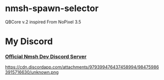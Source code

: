 # nmsh-spawn-selector
QBCore v.2 inspired From NoPixel 3.5

# My Discord

### [Official Nmsh Dev Discord Server](https://discord.gg/rfEs2VvaSd)

https://cdn.discordapp.com/attachments/979399476437458994/984759863915716630/unknown.png
